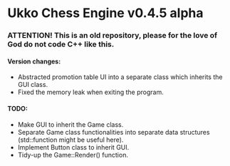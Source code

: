 # Ukko Chess Engine v0.4.5 alpha

### ATTENTION! This is an old repository, please for the love of God do not code C++ like this.

#### Version changes:
- Abstracted promotion table UI into a separate class which inherits the GUI class.
- Fixed the memory leak when exiting the program.

#### TODO:
- Make GUI to inherit the Game class.
- Separate Game class functionalities into separate data structures (std::function might be useful here).
- Implement Button class to inherit GUI.
- Tidy-up the Game::Render() function.
